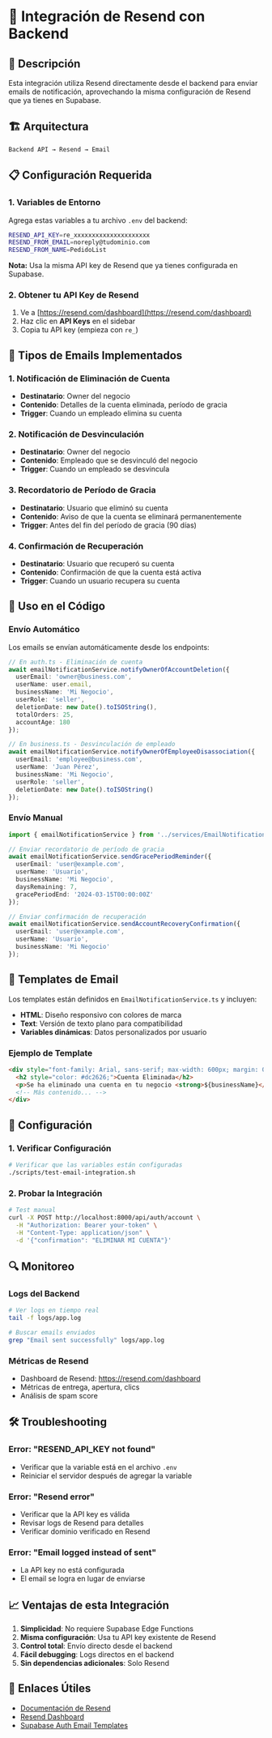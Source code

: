 # 📧 Integración de Resend con Backend

## 🎯 Descripción

Esta integración utiliza Resend directamente desde el backend para enviar emails de notificación, aprovechando la misma configuración de Resend que ya tienes en Supabase.

## 🏗️ Arquitectura

```
Backend API → Resend → Email
```

## 📋 Configuración Requerida

### 1. Variables de Entorno

Agrega estas variables a tu archivo `.env` del backend:

```bash
RESEND_API_KEY=re_xxxxxxxxxxxxxxxxxxxxx
RESEND_FROM_EMAIL=noreply@tudominio.com
RESEND_FROM_NAME=PedidoList
```

**Nota:** Usa la misma API key de Resend que ya tienes configurada en Supabase.

### 2. Obtener tu API Key de Resend

1. Ve a [https://resend.com/dashboard](https://resend.com/dashboard)
2. Haz clic en **API Keys** en el sidebar
3. Copia tu API key (empieza con `re_`)

## 📧 Tipos de Emails Implementados

### 1. Notificación de Eliminación de Cuenta
- **Destinatario**: Owner del negocio
- **Contenido**: Detalles de la cuenta eliminada, período de gracia
- **Trigger**: Cuando un empleado elimina su cuenta

### 2. Notificación de Desvinculación
- **Destinatario**: Owner del negocio
- **Contenido**: Empleado que se desvinculó del negocio
- **Trigger**: Cuando un empleado se desvincula

### 3. Recordatorio de Período de Gracia
- **Destinatario**: Usuario que eliminó su cuenta
- **Contenido**: Aviso de que la cuenta se eliminará permanentemente
- **Trigger**: Antes del fin del período de gracia (90 días)

### 4. Confirmación de Recuperación
- **Destinatario**: Usuario que recuperó su cuenta
- **Contenido**: Confirmación de que la cuenta está activa
- **Trigger**: Cuando un usuario recupera su cuenta

## 🔧 Uso en el Código

### Envío Automático

Los emails se envían automáticamente desde los endpoints:

```typescript
// En auth.ts - Eliminación de cuenta
await emailNotificationService.notifyOwnerOfAccountDeletion({
  userEmail: 'owner@business.com',
  userName: user.email,
  businessName: 'Mi Negocio',
  userRole: 'seller',
  deletionDate: new Date().toISOString(),
  totalOrders: 25,
  accountAge: 180
});

// En business.ts - Desvinculación de empleado
await emailNotificationService.notifyOwnerOfEmployeeDisassociation({
  userEmail: 'employee@business.com',
  userName: 'Juan Pérez',
  businessName: 'Mi Negocio',
  userRole: 'seller',
  deletionDate: new Date().toISOString()
});
```

### Envío Manual

```typescript
import { emailNotificationService } from '../services/EmailNotificationService.ts';

// Enviar recordatorio de período de gracia
await emailNotificationService.sendGracePeriodReminder({
  userEmail: 'user@example.com',
  userName: 'Usuario',
  businessName: 'Mi Negocio',
  daysRemaining: 7,
  gracePeriodEnd: '2024-03-15T00:00:00Z'
});

// Enviar confirmación de recuperación
await emailNotificationService.sendAccountRecoveryConfirmation({
  userEmail: 'user@example.com',
  userName: 'Usuario',
  businessName: 'Mi Negocio'
});
```

## 🎨 Templates de Email

Los templates están definidos en `EmailNotificationService.ts` y incluyen:

- **HTML**: Diseño responsivo con colores de marca
- **Text**: Versión de texto plano para compatibilidad
- **Variables dinámicas**: Datos personalizados por usuario

### Ejemplo de Template

```html
<div style="font-family: Arial, sans-serif; max-width: 600px; margin: 0 auto;">
  <h2 style="color: #dc2626;">Cuenta Eliminada</h2>
  <p>Se ha eliminado una cuenta en tu negocio <strong>${businessName}</strong>.</p>
  <!-- Más contenido... -->
</div>
```

## 🚀 Configuración

### 1. Verificar Configuración

```bash
# Verificar que las variables están configuradas
./scripts/test-email-integration.sh
```

### 2. Probar la Integración

```bash
# Test manual
curl -X POST http://localhost:8000/api/auth/account \
  -H "Authorization: Bearer your-token" \
  -H "Content-Type: application/json" \
  -d '{"confirmation": "ELIMINAR MI CUENTA"}'
```

## 🔍 Monitoreo

### Logs del Backend

```bash
# Ver logs en tiempo real
tail -f logs/app.log

# Buscar emails enviados
grep "Email sent successfully" logs/app.log
```

### Métricas de Resend

- Dashboard de Resend: https://resend.com/dashboard
- Métricas de entrega, apertura, clics
- Análisis de spam score

## 🛠️ Troubleshooting

### Error: "RESEND_API_KEY not found"
- Verificar que la variable está en el archivo `.env`
- Reiniciar el servidor después de agregar la variable

### Error: "Resend error"
- Verificar que la API key es válida
- Revisar logs de Resend para detalles
- Verificar dominio verificado en Resend

### Error: "Email logged instead of sent"
- La API key no está configurada
- El email se logra en lugar de enviarse

## 📈 Ventajas de esta Integración

1. **Simplicidad**: No requiere Supabase Edge Functions
2. **Misma configuración**: Usa tu API key existente de Resend
3. **Control total**: Envío directo desde el backend
4. **Fácil debugging**: Logs directos en el backend
5. **Sin dependencias adicionales**: Solo Resend

## 🔗 Enlaces Útiles

- [Documentación de Resend](https://resend.com/docs)
- [Resend Dashboard](https://resend.com/dashboard)
- [Supabase Auth Email Templates](https://supabase.com/docs/guides/auth/auth-email-templates) 